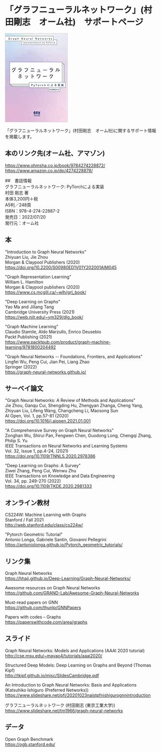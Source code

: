 # 「グラフニューラルネットワーク」(村田剛志　オーム社)　サポートページ
[![グラフニューラルネットワーク](/GNN.jpg)](https://www.amazon.co.jp/dp/4274228878/) 

「グラフニューラルネットワーク」(村田剛志　オーム社)に関するサポート情報を掲載します。

## 本のリンク先(オーム社、アマゾン) <br>
https://www.ohmsha.co.jp/book/9784274228872/ <br>
https://www.amazon.co.jp/dp/4274228878/ <br>

##　書誌情報 <br>
グラフニューラルネットワーク: PyTorchによる実装 <br>
村田 剛志 著 <br>
本体3,200円＋税 <br>
A5判／248頁 <br>
ISBN：978-4-274-22887-2 <br>
発売日：2022/07/20 <br>
発行元：オーム社 <br>


## 本
"Introduction to Graph Neural Networks"  
Zhiyuan Liu, Jie Zhou  
Morgan & Claypool Publishers (2020)  
https://doi.org/10.2200/S00980ED1V01Y202001AIM045

"Graph Representation Learning"  
William L. Hamilton  
Morgan & Claypool publishers (2020)  
https://www.cs.mcgill.ca/~wlh/grl_book/

"Deep Learning on Graphs"  
Yao Ma and Jiliang Tang  
Cambridge University Press (2021)  
https://web.njit.edu/~ym329/dlg_book/

"Graph Machine Learning"  
Claudio Stamile, Aldo Marzullo, Enrico Deusebio  
Packt Publishing (2021)  
https://www.packtpub.com/product/graph-machine-learning/9781800204492

"Graph Neural Networks -- Foundations, Frontiers, and Applications"  
Lingfei Wu, Peng Cui, Jian Pei, Liang Zhao  
Springer (2022)  
https://graph-neural-networks.github.io/

## サーベイ論文
"Graph Neural Networks: A Review of Methods and Applications"  
Jie Zhou, Ganqu Cui, Shengding Hu, Zhengyan Zhanga, Cheng Yang, Zhiyuan Liu, Lifeng Wang, Changcheng Li, Maosong Sun  
AI Open, Vol. 1, pp.57-81 (2020)  
https://doi.org/10.1016/j.aiopen.2021.01.001

"A Comprehensive Survey on Graph Neural Networks"  
Zonghan Wu, Shirui Pan, Fengwen Chen, Guodong Long, Chengqi Zhang, Philip S. Yu  
IEEE Transactions on Neural Networks and Learning Systems  
Vol. 32, Issue 1, pp.4-24, (2021)  
https://doi.org/10.1109/TNNLS.2020.2978386

"Deep Learning on Graphs: A Survey"  
Ziwei Zhang, Peng Cui, Wenwu Zhu  
IEEE Transactions on Knowledge and Data Engineering  
Vol. 34, pp. 249-270 (2022)  
https://doi.org/10.1109/TKDE.2020.2981333

## オンライン教材
CS224W: Machine Learning with Graphs  
Stanford / Fall 2021  
http://web.stanford.edu/class/cs224w/

"Pytorch Geometric Tutorial"  
Antonio Longa, Gabriele Santin, Giovanni Pellegrini  
https://antoniolonga.github.io/Pytorch_geometric_tutorials/

## リンク集
Graph Neural Networks  
https://hhaji.github.io/Deep-Learning/Graph-Neural-Networks/

Awesome resources on Graph Neural Networks  
https://github.com/GRAND-Lab/Awesome-Graph-Neural-Networks

Must-read papers on GNN  
https://github.com/thunlp/GNNPapers

Papers with codes – Graphs  
https://paperswithcode.com/area/graphs

## スライド
Graph Neural Networks: Models and Applications (AAAI 2020 tutorial)  
http://cse.msu.edu/~mayao4/tutorials/aaai2020/

Structured Deep Models: Deep Learning on Graphs and Beyond (Thomas Kipf)  
http://tkipf.github.io/misc/SlidesCambridge.pdf

An Introduction to Graph Neural Networks: Basis and Applications (Katsuhiko Ishiguro (Preferred Networks))  
https://www.slideshare.net/pfi/20201023naistpfnishigurognnintroduction

グラフニューラルネットワーク (村田剛志 (東京工業大学))  
https://www.slideshare.net/tm1966/graph-neural-networks

## データ
Open Graph Benchmark  
https://ogb.stanford.edu/
